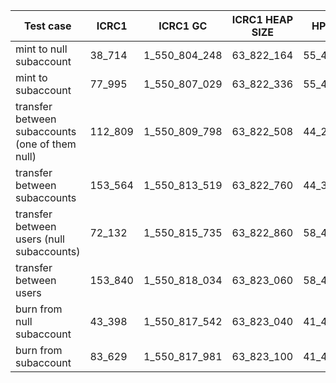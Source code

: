 | Test case | ICRC1 | ICRC1 GC | ICRC1 HEAP SIZE | HPL | HPL GC | HPL HEAP SIZE |
| --- | --- | --- | --- | --- | --- | --- |
| mint to null subaccount | 38_714 | 1_550_804_248 | 63_822_164 | 55_465 | 173_676_346 | 6_843_524 |
| mint to subaccount | 77_995 | 1_550_807_029 | 63_822_336 | 55_465 | 173_676_346 | 6_843_524 |
| transfer between subaccounts (one of them null) | 112_809 | 1_550_809_798 | 63_822_508 | 44_227 | 173_676_346 | 6_843_524 |
| transfer between subaccounts | 153_564 | 1_550_813_519 | 63_822_760 | 44_335 | 173_676_346 | 6_843_524 |
| transfer between users (null subaccounts) | 72_132 | 1_550_815_735 | 63_822_860 | 58_424 | 173_677_600 | 6_843_568 |
| transfer between users | 153_840 | 1_550_818_034 | 63_823_060 | 58_416 | 173_677_600 | 6_843_568 |
| burn from null subaccount | 43_398 | 1_550_817_542 | 63_823_040 | 41_406 | 173_677_600 | 6_843_568 |
| burn from subaccount | 83_629 | 1_550_817_981 | 63_823_100 | 41_406 | 173_677_600 | 6_843_568 |
